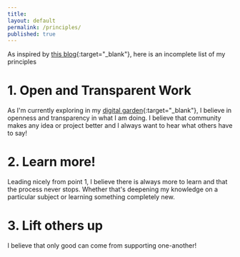 ```yaml
---
title:
layout: default
permalink: /principles/
published: true
---
```


As inspired by [this blog](https://miketannenbaum.com/principles/){:target="\_blank"}, here is an incomplete list of my principles

# 1. Open and Transparent Work

As I'm currently exploring in my [digital garden](https://dschnitzlervercel.vercel.app/){:target="\_blank"}, I believe in openness and transparency in what I am doing. I believe that community makes any idea or project better and I always want to hear what others have to say!

# 2. Learn more!

Leading nicely from point 1, I believe there is always more to learn and that the process never stops. Whether that's deepening my knowledge on a particular subject or learning something completely new.

# 3. Lift others up

I believe that only good can come from supporting one-another!
